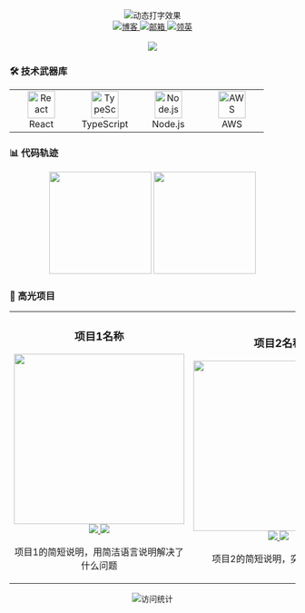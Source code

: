 <!-- 动态波浪线头部 -->
<div align="center">
  <img src="https://readme-typing-svg.demolab.com?font=Fira+Code&weight=600&size=28&duration=4000&pause=1000&color=58A6FF&center=true&vCenter=true&width=435&lines=Hi+%F0%9F%91%8B%2C+I'm+你的名字;Full+Stack+Developer;Open+Source+Enthusiast" alt="动态打字效果" />
</div>

<!-- 社交徽章 -->
<div align="center">
  <a href="你的技术博客链接">
    <img src="https://img.shields.io/badge/博客-FF5722?style=flat&logo=hexo&logoColor=white" alt="博客"/>
  </a>
  <a href="mailto:你的邮箱">
    <img src="https://img.shields.io/badge/邮箱-EA4335?style=flat&logo=gmail&logoColor=white" alt="邮箱"/>
  </a>
  <a href="你的领英链接">
    <img src="https://img.shields.io/badge/LinkedIn-0A66C2?style=flat&logo=linkedin&logoColor=white" alt="领英"/>
  </a>
</div>

<!-- 分隔线 -->
<br/>
<div align="center">
  <img src="https://raw.githubusercontent.com/Trilokia/Trilokia/37927780891d3f1e5361d3d663595d592dad8b0e/banner.png" />
</div>

<!-- 技术栈 -->
### 🛠️ 技术武器库
<table>
  <tr>
    <td align="center" width="96">
      <img src="https://skillicons.dev/icons?i=react" width="48" height="48" alt="React" />
      <br>React
    </td>
    <td align="center" width="96">
      <img src="https://skillicons.dev/icons?i=ts" width="48" height="48" alt="TypeScript" />
      <br>TypeScript
    </td>
    <td align="center" width="96">
      <img src="https://skillicons.dev/icons?i=nodejs" width="48" height="48" alt="Node.js" />
      <br>Node.js
    </td>
    <td align="center" width="96">
      <img src="https://skillicons.dev/icons?i=aws" width="48" height="48" alt="AWS" />
      <br>AWS
    </td>
  </tr>
</table>

<!-- GitHub统计 -->
### 📊 代码轨迹
<div align="center">
  <img height="180em" src="https://github-readme-stats.vercel.app/api?username=你的GitHub用户名&show_icons=true&theme=radical&include_all_commits=true"/>
  <img height="180em" src="https://github-readme-stats.vercel.app/api/top-langs/?username=你的GitHub用户名&layout=compact&theme=radical"/>
</div>

<!-- 项目展示 -->
### 🚀 高光项目
<table>
  <tr>
    <td width="50%">
      <h3 align="center">项目1名称</h3>
      <div align="center">
        <img src="项目1截图链接" width="300" />
        <br>
        <a href="项目1仓库链接">
          <img src="https://img.shields.io/badge/-源码-6e5494?style=for-the-badge&logo=github&logoColor=white" />
        </a>
        <a href="项目1演示链接">
          <img src="https://img.shields.io/badge/-DEMO-2ea44f?style=for-the-badge" />
        </a>
      </div>
      <p align="center">项目1的简短说明，用简洁语言说明解决了什么问题</p>
    </td>
    <td width="50%">
      <h3 align="center">项目2名称</h3>
      <div align="center">
        <img src="项目2截图链接" width="300" />
        <br>
        <a href="项目2仓库链接">
          <img src="https://img.shields.io/badge/-源码-6e5494?style=for-the-badge&logo=github&logoColor=white" />
        </a>
        <a href="项目2演示链接">
          <img src="https://img.shields.io/badge/-DEMO-2ea44f?style=for-the-badge" />
        </a>
      </div>
      <p align="center">项目2的简短说明，突出技术亮点</p>
    </td>
  </tr>
</table>

<!-- 访问统计 -->
<div align="center">
  <img src="https://komarev.com/ghpvc/?username=你的GitHub用户名&color=blue&style=flat-square" alt="访问统计"/>
</div>
